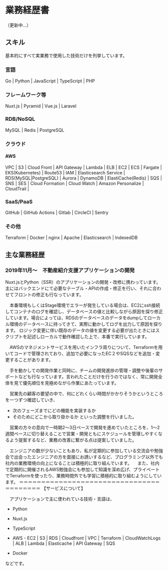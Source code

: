 # 業務経歴書

<p>（更新中...）</p>


## スキル

基本的にすべて実業務で使用した技術だけを列挙しています。

### 言語

Go  | Python | JavaScript | TypeScript | PHP

### フレームワーク等

Nuxt.js | Pyramid | Vue.js | Laravel

### RDB/NoSQL

MySQL | Redis | PostgreSQL

### クラウド

#### AWS

VPC | S3 | Cloud Front | API Gateway | Lambda | ELB | EC2 | ECS | Fargate | EKS(Kubernetes) | Route53 | IAM | Elasticsearch Service | RDS(MySQL|PostgreSQL) | Aurora | DynamoDB | ElastiCache(Redis) |  SQS | SNS | SES  | Cloud Formation | Cloud Watch | Amazon Personalize | CloudTrail | 


### SaaS/PaaS

GitHub | GitHub Actions | Gitlab | CircleCI | Sentry

### その他

Terraform | Docker  | nginx | Apache | Elasticsearch | IndexedDB

## 主な業務経歴

### 2019年11月〜　不動産紹介支援アプリケーションの開発

  Nuxt.jsとPython（SSR）のアプリケーションの開発・改修に携わっています。主にはバックエンドにて必要なテーブル・APIの作成・修正を行い、それに合わせてフロントの修正も行なっています。

　本番環境もしくはStage環境でエラーが発生している場合は、EC2にssh接続してコンテナのログを確認し、データベースの値と比較しながら原因を探り修正しています。場合によっては、RDSのデータベースのデータをdumpしてローカル環境のデータベースに持ってきて、実際に動かしてログを出力して原因を探ります。
ロジック変更に伴い既存のデータの値を変更する必要が出たときにはスクリプトを記述しローカルで動作確認した上で、本番で実行しています。

　AWSのマネジメントサービスを用いたインフラ周りについて、Terraformを用いてコードで管理されており、追加で必要になったEC２やSQSなどを追加・変更することがあります。

　手を動かしての開発作業と同時に、チームの開発進捗の管理・調整や後輩のサポートなども行なっています。言われたことだけを行うのではなく、常に開発全体を見て優先順位を見極めながら作業にあたっています。

　営業先の顧客の要望の中で、何にどれくらい時間がかかりそうかというところを一つずつ確認していき、
- 次のフェーズまでにどの機能を実装するか
- そのためにどこから取り掛かるか
といった調整を行いました。

　営業の方々の意向で一時期2〜3日ペースで開発を進めていたところを、1〜2週間ペースに切り替えることで営業・開発ともにスケジュールを管理しやすくなるよう提案するなど、業務の改善に繋がる点は提案していました。

　エンジニアの数が少ないこともあり、私が定期的に参加している交流会や勉強会で出会ったエンジニアの方を面接にお誘いするなど、プログラミング以外でも社内の業務環境の向上になることは積極的に取り組んでいます。
　また、社内で定期的に開催されるAWS勉強会にも参加して知識を深め広げ、プライベートでTerraformを使ったり、業務時間外でも学習に積極的に取り組むようにしています。
＝＝＝＝＝＝＝＝＝＝＝＝＝＝＝＝＝＝＝＝＝＝＝＝＝＝＝＝＝＝＝＝＝＝＝＝＝＝＝＝
【サービスについて】

　アプリケーションで主に使われている技術・言語は、
- Python
- Nuxt.js
- TypeScript
- AWS - EC2 | S3 | RDS | Cloudfront | VPC | Terraform | CloudWatchLogs | ALB | Lambda | Elasticache | API Gateway | SQS

- Docker

などです。
